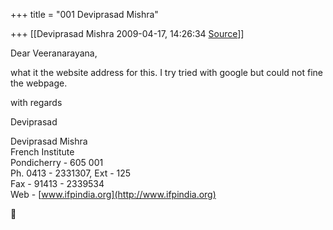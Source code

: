 +++
title = "001 Deviprasad Mishra"

+++
[[Deviprasad Mishra	2009-04-17, 14:26:34 [Source](https://groups.google.com/g/bvparishat/c/nhtDZOG7yyc)]]



Dear Veeranarayana,

what it the website address for this. I try tried with google but could not fine the webpage.



with regards

Deviprasad



Deviprasad Mishra  
French Institute  
Pondicherry - 605 001  
Ph. 0413 - 2331307, Ext - 125  
Fax - 91413 - 2339534  
Web - [www.ifpindia.org](http://www.ifpindia.org)



